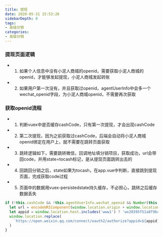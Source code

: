 ```yaml
---
title: 提现
date: 2020-05-31 15:53:26
sidebarDepth: 0
tags:
- 高级分销
categories:
- 高级分销
---
```

### 提现页面逻辑
- 1. 如果个人信息中没有小泥人商城的openid，需要获取小泥人商城的openid，才能够发起提现，小泥人商城发起转账
- 2. 如果用户第一次没有，并且获取过openid，agentUserInfo中会多一个wechat_openid字段，为小泥人商城openid，不需要再次获取
### 获取openid流程
- 1. 判断vuex中是否缓存cashCode，只有第一次提现，才会出现cashCode
- 2. 第二次提现，因为之前获取过cashCode，后端会自动将小泥人商城openid绑定在用户上，就不需要在跳转页面获取
- 3. 跳转逻辑如下，需要跳转微信，回调地址填分销项目，获取成功，url会带回code，并用state=tocash标记，是从提现页面跳转出去的
- 4. 回跳回分销之后，state如果为tocash，在app.vue中判断，直接跳到提现页面，完成获取code过程
- 5. 页面中的数据用vuex-persistedstate持久缓存，不必担心，跳转之后缓存数据丢失

```js
if (!this.cashCode && !this.agentUserInfo.wechat_openid && Number(this.agentUserInfo.balance) > 0) {
  let url = encodeURIComponent(window.location.origin + window.location.pathname + window.location.search)
  let appid = window.location.host.includes('www1') ? 'wx20395f51a8f9bca9' : 'wx809b0da3a85cd7b5'
  window.location.replace(
    `https://open.weixin.qq.com/connect/oauth2/authorize?appid=${appid}&redirect_uri=${url}&response_type=code&scope=snsapi_base&state=tocash#wechat_redirect`
  )
}
```
